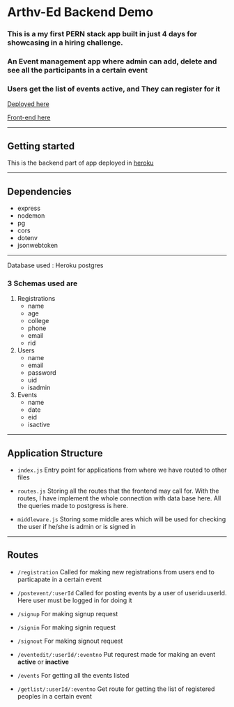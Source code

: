 # Arthv-Ed Backend Demo

### This is a my first PERN stack app built in just 4 days for showcasing in a hiring challenge.

### An Event management app where admin can add, delete and see all the participants in a certain event

### Users get the list of events active, and They can register for it

[Deployed here](https://arthv-ed-demo.netlify.app)

[Front-end here](https://github.com/ak2783934/athrv-ed-frontend-demo)

---

## Getting started

This is the backend part of app deployed in [heroku](https://athrv-ed-demo.herokuapp.com)

---

## Dependencies

- express
- nodemon
- pg
- cors
- dotenv
- jsonwebtoken

---

Database used : Heroku postgres

### 3 Schemas used are

1. Registrations
   - name
   - age
   - college
   - phone
   - email
   - rid
2. Users
   - name
   - email
   - password
   - uid
   - isadmin
3. Events
   - name
   - date
   - eid
   - isactive

---

## Application Structure

- `index.js` Entry point for applications from where we have routed to other files

- `routes.js` Storing all the routes that the frontend may call for. With the routes, I have implement the whole connection with data base here. All the queries made to postgress is here.
- `middleware.js` Storing some middle ares which will be used for checking the user if he/she is admin or is signed in

---

## Routes

- `/registration` Called for making new registrations from users end to particapate in a certain event

- `/postevent/:userId` Called for posting events by a user of userid=userId. Here user must be logged in for doing it

- `/signup` For making signup request

- `/signin` For making signin request

- `/signout` For making signout request

- `/eventedit/:userId/:eventno` Put requrest made for making an event **active** or **inactive**

- `/events` For getting all the events listed

- `/getlist/:userId/:eventno` Get route for getting the list of registered peoples in a certain event
